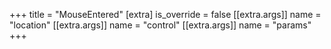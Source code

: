 +++
title = "MouseEntered"
[extra]
is_override = false
[[extra.args]]
name = "location"
[[extra.args]]
name = "control"
[[extra.args]]
name = "params"
+++